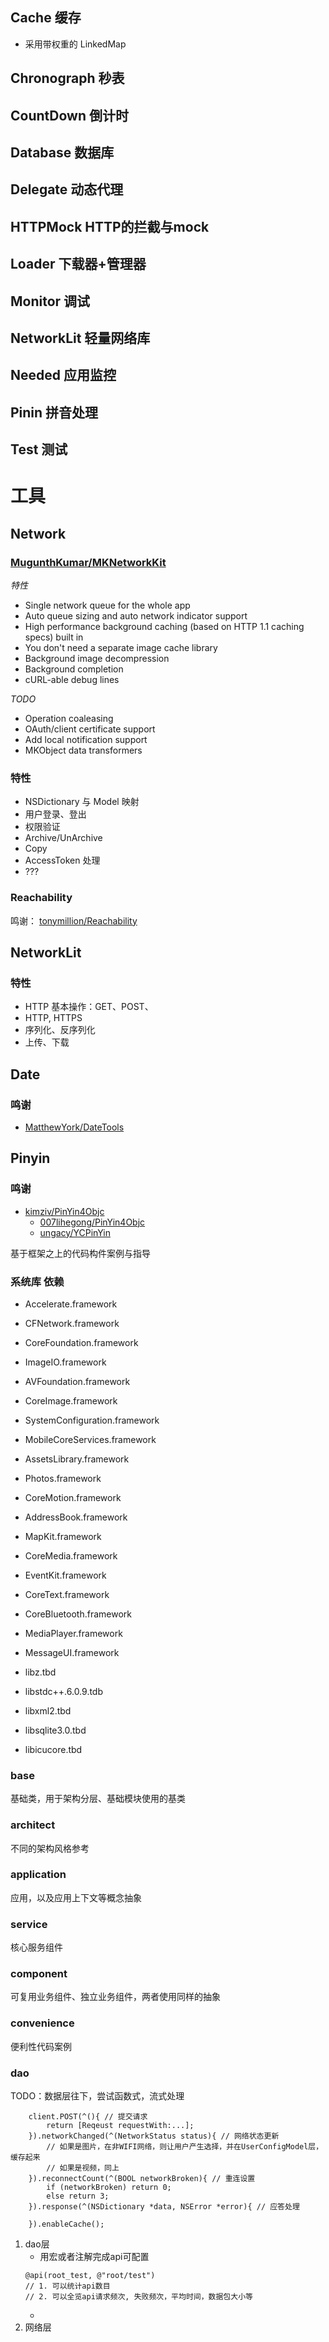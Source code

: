 
## Cache 缓存 

* 采用带权重的 LinkedMap

## Chronograph 秒表

## CountDown 倒计时

## Database 数据库

## Delegate 动态代理

## HTTPMock HTTP的拦截与mock

## Loader 下载器+管理器

## Monitor 调试

## NetworkLit 轻量网络库

## Needed 应用监控

## Pinin 拼音处理

## Test 测试

# 工具


## Network

### [MugunthKumar/MKNetworkKit](https://github.com/MugunthKumar/MKNetworkKit)

*特性*

* Single network queue for the whole app
* Auto queue sizing and auto network indicator support
* High performance background caching (based on HTTP 1.1 caching specs) built in
* You don't need a separate image cache library
* Background image decompression
* Background completion
* cURL-able debug lines

*TODO*

* Operation coaleasing
* OAuth/client certificate support
* Add local notification support
* MKObject data transformers

### 特性

* NSDictionary 与 Model 映射
* 用户登录、登出
* 权限验证
* Archive/UnArchive
* Copy
* AccessToken 处理
* ???

### Reachability

鸣谢： [tonymillion/Reachability](https://github.com/tonymillion/Reachability)

## NetworkLit


### 特性

* HTTP 基本操作：GET、POST、
* HTTP, HTTPS
* 序列化、反序列化
* 上传、下载

## Date

### 鸣谢

* [MatthewYork/DateTools](https://github.com/MatthewYork/DateTools)

## Pinyin


### 鸣谢

* [kimziv/PinYin4Objc](https://github.com/kimziv/PinYin4Objc)
    - [007lihegong/PinYin4Objc](https://github.com/007lihegong/PinYin4Objc)
    - [ungacy/YCPinYin](https://github.com/ungacy/YCPinYin)


基于框架之上的代码构件案例与指导

### 系统库 依赖

- Accelerate.framework
- CFNetwork.framework
- CoreFoundation.framework
- ImageIO.framework
- AVFoundation.framework
- CoreImage.framework
- SystemConfiguration.framework
- MobileCoreServices.framework
- AssetsLibrary.framework
- Photos.framework
- CoreMotion.framework
- AddressBook.framework
- MapKit.framework
- CoreMedia.framework
- EventKit.framework
- CoreText.framework
- CoreBluetooth.framework
- MediaPlayer.framework
- MessageUI.framework

- libz.tbd
- libstdc++.6.0.9.tdb
- libxml2.tbd
- libsqlite3.0.tbd
- libicucore.tbd

### base

基础类，用于架构分层、基础模块使用的基类

### architect

不同的架构风格参考

### application

应用，以及应用上下文等概念抽象

### service

核心服务组件

### component

可复用业务组件、独立业务组件，两者使用同样的抽象

### convenience

便利性代码案例

### dao

TODO：数据层往下，尝试函数式，流式处理
```
    client.POST(^(){ // 提交请求
        return [Reqeust requestWith:...];
    }).networkChanged(^(NetworkStatus status){ // 网络状态更新
        // 如果是图片，在非WIFI网络，则让用户产生选择，并在UserConfigModel层，缓存起来
        // 如果是视频，同上
    }).reconnectCount(^(BOOL networkBroken){ // 重连设置
        if (networkBroken) return 0;
        else return 3;
    }).response(^(NSDictionary *data, NSError *error){ // 应答处理

    }).enableCache();
```

1. dao层
    - 用宏或者注解完成api可配置
    ```
    @api(root_test, @"root/test")
    // 1. 可以统计api数目
    // 2. 可以全览api请求频次, 失败频次，平均时间，数据包大小等
    ```
    - 
2. 网络层
    
